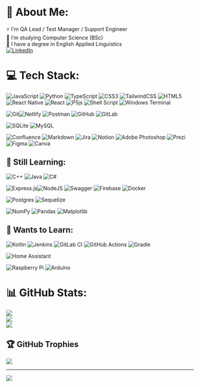# 💫 About Me:
⚡ I'm QA Lead / Test Manager / Support Engineer<br>🔭 I’m studying Computer Science (BSc)<br>💫 I have a degree in English Applied Linguistics<br>
[![LinkedIn](https://img.shields.io/badge/LinkedIn-%230077B5.svg?logo=linkedin&logoColor=white)](https://linkedin.com/in/lucreciaef) 

# 💻 Tech Stack:
 ![JavaScript](https://img.shields.io/badge/javascript-%23323330.svg?style=flat-square&logo=javascript&logoColor=%23F7DF1E) ![Python](https://img.shields.io/badge/python-3670A0?style=flat-square&logo=python&logoColor=ffdd54)  ![TypeScript](https://img.shields.io/badge/typescript-%23007ACC.svg?style=flat-square&logo=typescript&logoColor=white) ![CSS3](https://img.shields.io/badge/css3-%231572B6.svg?style=flat-square&logo=css3&logoColor=white) ![TailwindCSS](https://img.shields.io/badge/tailwindcss-%2338B2AC.svg?style=flat-square&logo=tailwind-css&logoColor=white) ![HTML5](https://img.shields.io/badge/html5-%23E34F26.svg?style=flat-square&logo=html5&logoColor=white) ![React Native](https://img.shields.io/badge/react_native-%2320232a.svg?style=flat-square&logo=react&logoColor=%2361DAFB) ![React](https://img.shields.io/badge/react-%2320232a.svg?style=flat-square&logo=react&logoColor=%2361DAFB)  ![P5js](https://img.shields.io/badge/p5.js-ED225D?style=flat-square&logo=p5.js&logoColor=FFFFFF) ![Shell Script](https://img.shields.io/badge/shell_script-%23121011.svg?style=flat-square&logo=gnu-bash&logoColor=white) ![Windows Terminal](https://img.shields.io/badge/Windows%20Terminal-%234D4D4D.svg?style=flat-square&logo=windows-terminal&logoColor=white) 
 
 ![Git](https://img.shields.io/badge/git-%23F05033.svg?style=flat-square&logo=git&logoColor=white)![Netlify](https://img.shields.io/badge/netlify-%23000000.svg?style=flat-square&logo=netlify&logoColor=#00C7B7) ![Postman](https://img.shields.io/badge/Postman-FF6C37?style=flat-square&logo=postman&logoColor=white) ![GitHub](https://img.shields.io/badge/github-%23121011.svg?style=flat-square&logo=github&logoColor=white) ![GitLab](https://img.shields.io/badge/gitlab-%23181717.svg?style=flat-square&logo=gitlab&logoColor=white) 
 
 ![SQLite](https://img.shields.io/badge/sqlite-%2307405e.svg?style=flat-square&logo=sqlite&logoColor=white) ![MySQL](https://img.shields.io/badge/mysql-4479A1.svg?style=flat-square&logo=mysql&logoColor=white) 
 
 ![Confluence](https://img.shields.io/badge/confluence-%23172BF4.svg?style=flat-square&logo=confluence&logoColor=white)  ![Markdown](https://img.shields.io/badge/markdown-%23000000.svg?style=flat-square&logo=markdown&logoColor=white)  ![Jira](https://img.shields.io/badge/jira-%230A0FFF.svg?style=flat-square&logo=jira&logoColor=white) ![Notion](https://img.shields.io/badge/Notion-%23000000.svg?style=flat-square&logo=notion&logoColor=white)  ![Adobe Photoshop](https://img.shields.io/badge/adobe%20photoshop-%2331A8FF.svg?style=flat-square&logo=adobe%20photoshop&logoColor=white) ![Prezi](https://img.shields.io/badge/Prezi-%23000000.svg?style=flat-square&logo=Prezi&logoColor=white) ![Figma](https://img.shields.io/badge/figma-%23F24E1E.svg?style=flat-square&logo=figma&logoColor=white) ![Canva](https://img.shields.io/badge/Canva-%2300C4CC.svg?style=flat-square&logo=Canva&logoColor=white)
## 🌱 Still Learning:
![C++](https://img.shields.io/badge/c++-%2300599C.svg?style=flat-square&logo=c%2B%2B&logoColor=white) ![Java](https://img.shields.io/badge/java-%23ED8B00.svg?style=flat-square&logo=java&logoColor=white) ![C#](https://img.shields.io/badge/c%23-%23239120.svg?style=flat-square&logo=csharp&logoColor=white) 

 ![Express.js](https://img.shields.io/badge/express.js-%23404d59.svg?style=flat-square&logo=express&logoColor=%2361DAFB)![NodeJS](https://img.shields.io/badge/node.js-6DA55F?style=flat-square&logo=node.js&logoColor=white) 
![Swagger](https://img.shields.io/badge/-Swagger-%23Clojure?style=flat-square&logo=swagger&logoColor=white) ![Firebase](https://img.shields.io/badge/firebase-%23039BE5.svg?style=flat-square&logo=firebase)  ![Docker](https://img.shields.io/badge/docker-%230db7ed.svg?style=flat-square&logo=docker&logoColor=white)

![Postgres](https://img.shields.io/badge/postgres-%23316192.svg?style=flat-square&logo=postgresql&logoColor=white) ![Sequelize](https://img.shields.io/badge/Sequelize-52B0E7?style=flat-square&logo=Sequelize&logoColor=white) 

![NumPy](https://img.shields.io/badge/numpy-%23013243.svg?style=flat-square&logo=numpy&logoColor=white) ![Pandas](https://img.shields.io/badge/pandas-%23150458.svg?style=flat-square&logo=pandas&logoColor=white) ![Matplotlib](https://img.shields.io/badge/Matplotlib-%23ffffff.svg?style=flat-square&logo=Matplotlib&logoColor=black)

## 🌱 Wants to Learn:
![Kotlin](https://img.shields.io/badge/kotlin-%230095D5.svg?style=flat-square&logo=kotlin&logoColor=white) 
![Jenkins](https://img.shields.io/badge/jenkins-%232C5263.svg?style=flat-square&logo=jenkins&logoColor=white) ![GitLab CI](https://img.shields.io/badge/gitlab%20CI-%23181717.svg?style=flat-square&logo=gitlab&logoColor=white) ![GitHub Actions](https://img.shields.io/badge/github%20actions-%232671E5.svg?style=flat-square&logo=githubactions&logoColor=white) ![Gradle](https://img.shields.io/badge/Gradle-02303A.svg?style=flat-square&logo=Gradle&logoColor=white)

![Home Assistant](https://img.shields.io/badge/home%20assistant-%2341BDF5.svg?style=flat-square&logo=home-assistant&logoColor=white) 

![Raspberry Pi](https://img.shields.io/badge/-RaspberryPi-C51A4A?style=flat-square&logo=Raspberry-Pi) ![Arduino](https://img.shields.io/badge/-Arduino-00979D?style=flat-square&logo=Arduino&logoColor=white)
 
<!--## 🌱 My Skills Chart:
<img src="https://cr-skills-chart-widget.azurewebsites.net/api/api?username=lucreciaef&skills=JavaScript,Java,Kotlin,Python,C%2B%2B,CSS&width=640&height=320"
/> -->

# 📊 GitHub Stats:
![](https://github-readme-stats.vercel.app/api?username=lucreciaef&theme=tokyonight&hide_border=true&include_all_commits=true&count_private=true)<br/>
![](https://github-readme-streak-stats.herokuapp.com/?user=lucreciaef&theme=tokyonight&hide_border=true)<br/>
![](https://github-readme-stats.vercel.app/api/top-langs/?username=lucreciaef&theme=tokyonight&hide_border=true&include_all_commits=true&count_private=true&layout=compact)

## 🏆 GitHub Trophies
![](https://github-profile-trophy.vercel.app/?username=lucreciaef&theme=tokyonight&no-frame=true&no-bg=false&margin-w=4)

---
[![](https://visitcount.itsvg.in/api?id=lucreciaef&icon=0&color=6)](https://visitcount.itsvg.in)


<!-- Proudly created with GPRM ( https://gprm.itsvg.in ) -->
<!-- created at https://gprm.itsvg.in/ -->
